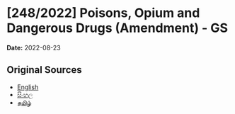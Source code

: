 # [248/2022] Poisons, Opium and Dangerous Drugs (Amendment) - GS

**Date:** 2022-08-23

## Original Sources

- [English](https://documents.gov.lk/view/bills/2022/8/248-2022_E.pdf)
- [සිංහල](https://documents.gov.lk/view/bills/2022/8/248-2022_S.pdf)
- [தமிழ்](https://documents.gov.lk/view/bills/2022/8/248-2022_T.pdf)

